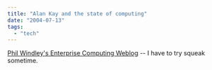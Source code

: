 ```yaml
---
title: "Alan Kay and the state of computing"
date: "2004-07-13"
tags: 
  - "tech"
---
```


[Phil Windley's Enterprise Computing Weblog](http://www.windley.com/2004/07/13.html#a1326 "Phil Windley's Enterprise Computing Weblog") -- I have to try squeak sometime.
